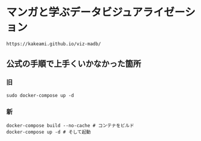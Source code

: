 # マンガと学ぶデータビジュアライゼーション
```
https://kakeami.github.io/viz-madb/
```

## 公式の手順で上手くいかなかった箇所

### 旧
```
sudo docker-compose up -d
```

### 新
```
docker-compose build --no-cache # コンテナをビルド
docker-compose up -d # そして起動
```
